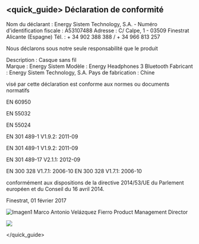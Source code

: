 ## <quick_guide> Déclaration de conformité

Nom du déclarant : Energy Sistem Technology, S.A. - Numéro d'identification fiscale : A53107488
Adresse : C/ Calpe, 1 - 03509 Finestrat Alicante (Espagne)
Tél. : + 34 902 388 388  / + 34 966 813 257

Nous déclarons sous notre seule responsabilité que le produit

Description : Casque sans fil <br/>
Marque : Energy Sistem
Modèle : Energy Headphones 3 Bluetooth 
Fabricant : Energy Sistem Technology, S.A. 
Pays de fabrication : Chine

visé par cette déclaration est conforme aux normes ou documents normatifs

 EN 60950 

 EN 55032 

 EN 55024  

 EN 301 489-1 V1.9.2: 2011-09  

 EN 301 489-1 V1.9.2: 2011-09  

 EN 301 489-17 V2.1.1: 2012-09 

 EN 300 328 V1.7.1: 2006-10 EN 300 328 V1.7.1: 2006-10 

conformément aux dispositions de la directive 2014/53/UE du Parlement européen et du Conseil du 16 avril 2014.

Finestrat, 01 février 2017

![Imagen1](http://static.energysistem.com/images/manuals/42833/5915cdf54910a.jpg)
Marco Antonio Velázquez Fierro
Product Management Director

![](http://static.energysistem.com/images/manuals/39052/54887c2a4f567.jpg)

</quick_guide>

